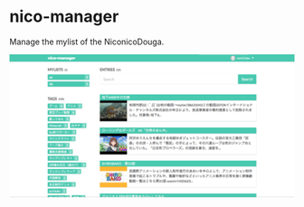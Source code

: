 nico-manager
============

Manage the mylist of the NiconicoDouga.

![capture](https://raw.githubusercontent.com/mrk21/nico-manager/master/doc/capture.png)
